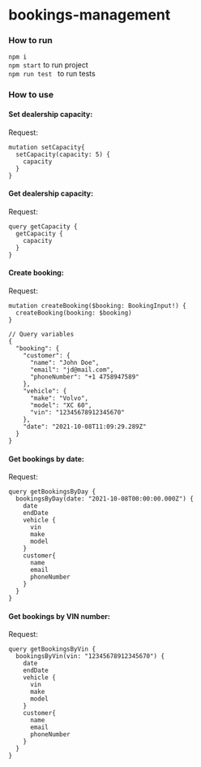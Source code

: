 # bookings-management

### How to run
``
npm i
``  
``npm start`` to run project  
``npm run test `` to run tests  

### How to use
#### Set dealership capacity:
Request:
```
mutation setCapacity{
  setCapacity(capacity: 5) {
    capacity
  }
}
```

#### Get dealership capacity:
Request:
```
query getCapacity {
  getCapacity {
    capacity
  }
}
```

#### Create booking:
Request:
```
mutation createBooking($booking: BookingInput!) {
  createBooking(booking: $booking)
}

// Query variables
{
  "booking": {
    "customer": {
      "name": "John Doe",
      "email": "jd@mail.com",
      "phoneNumber": "+1 4758947589"
    },
    "vehicle": {
      "make": "Volvo",
      "model": "XC 60",
      "vin": "12345678912345670"
    },
    "date": "2021-10-08T11:09:29.289Z"
  }
}
```

#### Get bookings by date:
Request:
```
query getBookingsByDay {
  bookingsByDay(date: "2021-10-08T00:00:00.000Z") {
    date
    endDate
    vehicle {
      vin
      make
      model
    }
    customer{
      name
      email
      phoneNumber
    }
  }
}
```

#### Get bookings by VIN number:
Request:
```
query getBookingsByVin {
  bookingsByVin(vin: "12345678912345670") {
    date
    endDate
    vehicle {
      vin
      make
      model
    }
    customer{
      name
      email
      phoneNumber
    }
  }
}
```

